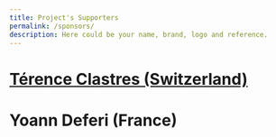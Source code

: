 ```yaml
---
title: Project's Supporters
permalink: /sponsors/
description: Here could be your name, brand, logo and reference.
---
```

# [Térence Clastres (Switzerland)](https://github.com/terencode)
# Yoann Deferi (France)
